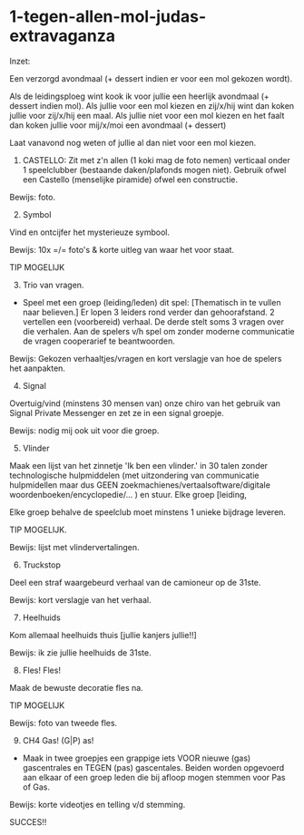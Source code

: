 # 1-tegen-allen-mol-judas-extravaganza

Inzet:

Een verzorgd avondmaal (+ dessert indien er voor een mol gekozen wordt).

Als de leidingsploeg wint kook ik voor jullie een heerlijk avondmaal (+ dessert indien mol).
Als jullie voor een mol kiezen en zij/x/hij wint dan koken jullie voor zij/x/hij een maal.
Als jullie niet voor een mol kiezen en het faalt dan koken jullie voor mij/x/moi een avondmaal (+ dessert)

Laat vanavond nog weten of jullie al dan niet voor een mol kiezen.

1) CASTELLO: Zit met z'n allen (1 koki mag de foto nemen) verticaal onder 1 speelclubber (bestaande daken/plafonds mogen niet). Gebruik ofwel een Castello (menselijke piramide) ofwel een constructie.

Bewijs: foto.

2) Symbol 

Vind en ontcijfer het mysterieuze symbool.

Bewijs: 10x =/= foto's & korte uitleg van waar het voor staat.

TIP MOGELIJK

3) Trio van vragen.

- Speel met een groep (leiding/leden) dit spel: [Thematisch in te vullen naar believen.] Er lopen 3 leiders rond verder dan gehoorafstand. 2 vertellen een (voorbereid) verhaal. De derde stelt soms 3 vragen over die verhalen. Aan de spelers v/h spel om zonder moderne communicatie de vragen cooperarief te beantwoorden.

Bewijs: Gekozen verhaaltjes/vragen en kort verslagje van hoe de spelers het aanpakten.

4) Signal 

Overtuig/vind (minstens 30 mensen van) onze chiro van het gebruik van Signal Private Messenger en zet ze in een signal groepje.

Bewijs: nodig mij ook uit voor die groep.

5) Vlinder 

Maak een lijst van het zinnetje 'Ik ben een vlinder.' in 30 talen zonder technologische hulpmiddelen (met uitzondering van communicatie hulpmidellen maar dus GEEN zoekmachienes/vertaalsoftware/digitale woordenboeken/encyclopedie/... ) en stuur. Elke groep [leiding, 

Elke groep behalve de speelclub moet minstens 1 unieke bijdrage leveren.

TIP MOGELIJK.

Bewijs: lijst met vlindervertalingen.

6) Truckstop

Deel een straf waargebeurd verhaal van de camioneur op de 31ste.

Bewijs: kort verslagje van het verhaal.

7) Heelhuids

Kom allemaal heelhuids thuis [jullie kanjers jullie!!]

Bewijs: ik zie jullie heelhuids de 31ste.

8) Fles! Fles!

Maak de bewuste decoratie fles na.

TIP MOGELIJK

Bewijs: foto van tweede fles.

9) CH4 Gas! (G|P) as!

- Maak in twee groepjes een grappige iets VOOR nieuwe (gas) gascentrales en TEGEN (pas) gascentales. Beiden worden opgevoerd aan elkaar of een groep leden die bij afloop mogen stemmen voor Pas of Gas. 

Bewijs: korte videotjes en telling v/d stemming.

 SUCCES!!
